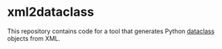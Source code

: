 # xml2dataclass

This repository contains code for a tool that generates Python [dataclass](https://docs.python.org/3/library/dataclasses.html) objects from XML.
